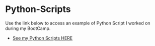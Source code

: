 # Python-Scripts

Use the link below to access an example of Python Script I worked on during my BootCamp.

- <a href="https://github.com/ansahtackie/Python-Scripts/blob/main/Nii%20Tackie_Technical%20Assessment_Unit%204.pdf"> See my Python Scripts HERE</a>
